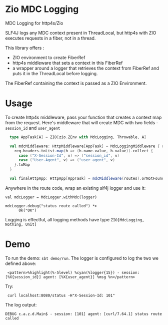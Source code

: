 # Zio MDC Logging

MDC Logging for http4s/Zio 


SLF4J logs any MDC context present in ThreadLocal, but http4s with ZIO executes requests in a fiber, not in a thread.

This library offers :
 - ZIO environment to create FiberRef
 - http4s middleware that sets a context in this FiberRef 
 - a wrapper around a logger that retrieves the context from FiberRef and puts it in the ThreadLocal before logging.
 
The FiberRef containing the context is passed as a ZIO Environment.

# Usage
 
To create http4s middleware, pass your function that creates a context map from the request. Here's middleware that will
create MDC with two fields - `session_id` and `user_agent`

```scala 
  type AppTask[A] = ZIO[zio.ZEnv with MdcLogging, Throwable, A]

  val mdcMiddleware: HttpMiddleware[AppTask] = MdcLoggingMiddleware { req: Request[AppTask] =>
    req.headers.toList.map(h => (h.name.value, h.value)).collect {
      case ("X-Session-Id", v) => ("session_id", v)
      case ("User-Agent", v) => ("user_agent", v)
    }.toMap
  }

  val finalHttpApp: HttpApp[AppTask] = mdcMiddleware(routes).orNotFound
```

Anywhere in the route code, wrap an existing slf4j logger and use it:

    val mdcLogger = MdcLogger.withMdc(logger)
    
    mdcLogger.debug("status route called") *>
          Ok("OK")
          
Logging is effectful, all logging methods have type `ZIO[MdcLogging, Nothing, Unit]`
          
# Demo
 
     
To run the demo: `sbt demo/run`. The logger is configured to log the two we defined above: 

     <pattern>%highlight(%-5level) %cyan(%logger{15}) - session: [%X{session_id}] agent: [%X{user_agent}] %msg %n</pattern>

Try:

     curl localhost:8080/status -H"X-Session-Id: 101"
     
The log output:

    DEBUG c.a.z.d.Main$ - session: [101] agent: [curl/7.64.1] status route called

 


